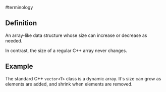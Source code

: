 #terminology

## Definition
An array-like data structure whose size can increase or decrease as needed. 

In contrast, the size of a regular C++ array never changes.

## Example
The standard C++ `vector<T>` class is a dynamic array. It's size can grow as elements are added, and shrink when elements are removed.

